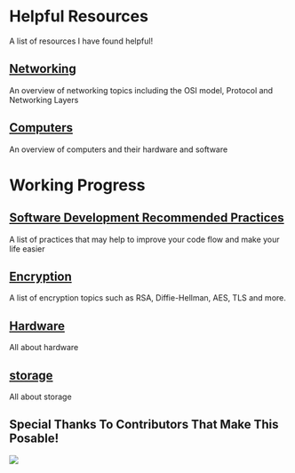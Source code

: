 # Helpful Resources

A list of resources I have found helpful!

## [Networking](./networking)

An overview of networking topics including the OSI model, Protocol and Networking Layers

## [Computers](./computers)

An overview of computers and their hardware and software

# Working Progress

## [Software Development Recommended Practices](./software-development-recommended-practices.md)

A list of practices that may help to improve your code flow and make your life easier

## [Encryption](./encryption)

A list of encryption topics such as RSA, Diffie-Hellman, AES, TLS and more.

## [Hardware](./hardware)

All about hardware

## [storage](./storage)

All about storage

## Special Thanks To Contributors That Make This Posable!
<a href="https://github.com/TheDev42/learn.dev42.co.uk/graphs/contributors">
  <img src="https://contrib.rocks/image?repo=TheDev42/learn.dev42.co.uk" />
</a>

